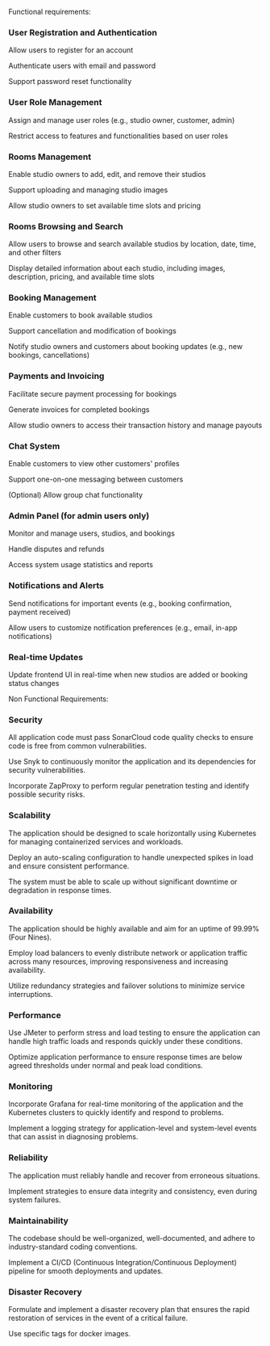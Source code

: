 Functional requirements:

### User Registration and Authentication

Allow users to register for an account

Authenticate users with email and password

Support password reset functionality

### User Role Management

Assign and manage user roles (e.g., studio owner, customer, admin)

Restrict access to features and functionalities based on user roles

### Rooms Management

Enable studio owners to add, edit, and remove their studios

Support uploading and managing studio images

Allow studio owners to set available time slots and pricing

### Rooms Browsing and Search

Allow users to browse and search available studios by location, date, time, and other filters

Display detailed information about each studio, including images, description, pricing, and available time slots

### Booking Management

Enable customers to book available studios

Support cancellation and modification of bookings

Notify studio owners and customers about booking updates (e.g., new bookings, cancellations)

### Payments and Invoicing

Facilitate secure payment processing for bookings

Generate invoices for completed bookings

Allow studio owners to access their transaction history and manage payouts

### Chat System

Enable customers to view other customers' profiles

Support one-on-one messaging between customers

(Optional) Allow group chat functionality

### Admin Panel (for admin users only)

Monitor and manage users, studios, and bookings

Handle disputes and refunds

Access system usage statistics and reports

### Notifications and Alerts

Send notifications for important events (e.g., booking confirmation, payment received)

Allow users to customize notification preferences (e.g., email, in-app notifications)

### Real-time Updates

Update frontend UI in real-time when new studios are added or booking status changes


Non Functional Requirements:

### Security

All application code must pass SonarCloud code quality checks to ensure code is free from common vulnerabilities.

Use Snyk to continuously monitor the application and its dependencies for security vulnerabilities.

Incorporate ZapProxy to perform regular penetration testing and identify possible security risks.

### Scalability

The application should be designed to scale horizontally using Kubernetes for managing containerized services and workloads.

Deploy an auto-scaling configuration to handle unexpected spikes in load and ensure consistent performance.

The system must be able to scale up without significant downtime or degradation in response times.

### Availability

The application should be highly available and aim for an uptime of 99.99% (Four Nines).

Employ load balancers to evenly distribute network or application traffic across many resources, improving responsiveness and increasing availability.

Utilize redundancy strategies and failover solutions to minimize service interruptions.

### Performance

Use JMeter to perform stress and load testing to ensure the application can handle high traffic loads and responds quickly under these conditions.

Optimize application performance to ensure response times are below agreed thresholds under normal and peak load conditions.

### Monitoring

Incorporate Grafana for real-time monitoring of the application and the Kubernetes clusters to quickly identify and respond to problems.

Implement a logging strategy for application-level and system-level events that can assist in diagnosing problems.

### Reliability

The application must reliably handle and recover from erroneous situations.

Implement strategies to ensure data integrity and consistency, even during system failures.

### Maintainability

The codebase should be well-organized, well-documented, and adhere to industry-standard coding conventions.

Implement a CI/CD (Continuous Integration/Continuous Deployment) pipeline for smooth deployments and updates.

### Disaster Recovery

Formulate and implement a disaster recovery plan that ensures the rapid restoration of services in the event of a critical failure.

Use specific tags for docker images.
